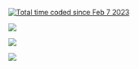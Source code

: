 
<a href="https://wakatime.com/@fe618c34-bdc5-4845-8c3a-51fc621d5fcd"><img src="https://wakatime.com/badge/user/fe618c34-bdc5-4845-8c3a-51fc621d5fcd.svg" alt="Total time coded since Feb 7 2023" /></a>
<p><a href="https://github.com/dtungpka/">
  <img align="center" src="https://github-readme-stats.vercel.app/api?username=dtungpka&show_icons=true&theme=algolia&count_private=true" />
</a></p>
<a href="https://github.com/dtungpka/">
  <img align="center" src="https://github-readme-stats.vercel.app/api/top-langs/?username=dtungpka&layout=compact&theme=algolia&hide=Jupyter%20Notebook" />
</a></p>

<p>
<a href="https://github.com/dtungpka/">
  <img align="center" src="https://github-readme-stats.vercel.app/api/wakatime?username=@fe618c34-bdc5-4845-8c3a-51fc621d5fcd&theme=algolia" />
</a></p>

